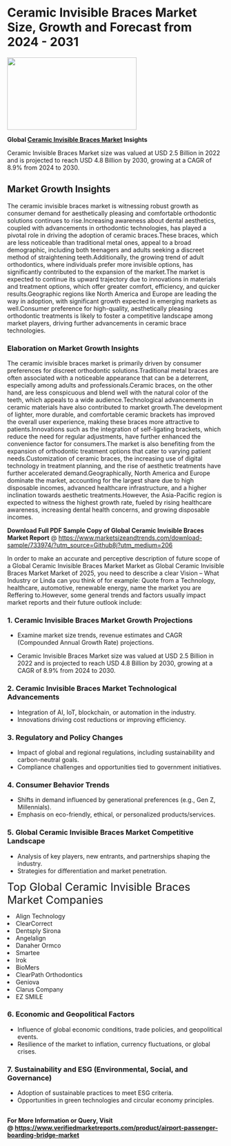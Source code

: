 <H1>Ceramic Invisible Braces Market Size, Growth and Forecast from 2024 - 2031</H1><img class="aligncenter size-medium wp-image-584254" src="https://thirdeyenews.in/wp-content/uploads/2024/09/Global-Market-Research-300x168.jpeg" alt="" width="300" height="168" /><p><strong>Global&nbsp;<a href="https://www.marketsizeandtrends.com/download-sample/733974/?utm_source=Github8j?utm_medium=206">Ceramic Invisible Braces Market</a> Insights</strong></p><p>Ceramic Invisible Braces Market size was valued at USD 2.5 Billion in 2022 and is projected to reach USD 4.8 Billion by 2030, growing at a CAGR of 8.9% from 2024 to 2030.</p><p><h2>Market Growth Insights</h2> The ceramic invisible braces market is witnessing robust growth as consumer demand for aesthetically pleasing and comfortable orthodontic solutions continues to rise.Increasing awareness about dental aesthetics, coupled with advancements in orthodontic technologies, has played a pivotal role in driving the adoption of ceramic braces.These braces, which are less noticeable than traditional metal ones, appeal to a broad demographic, including both teenagers and adults seeking a discreet method of straightening teeth.Additionally, the growing trend of adult orthodontics, where individuals prefer more invisible options, has significantly contributed to the expansion of the market.The market is expected to continue its upward trajectory due to innovations in materials and treatment options, which offer greater comfort, efficiency, and quicker results.Geographic regions like North America and Europe are leading the way in adoption, with significant growth expected in emerging markets as well.Consumer preference for high-quality, aesthetically pleasing orthodontic treatments is likely to foster a competitive landscape among market players, driving further advancements in ceramic brace technologies. <h3>Elaboration on Market Growth Insights</h3> The ceramic invisible braces market is primarily driven by consumer preferences for discreet orthodontic solutions.Traditional metal braces are often associated with a noticeable appearance that can be a deterrent, especially among adults and professionals.Ceramic braces, on the other hand, are less conspicuous and blend well with the natural color of the teeth, which appeals to a wide audience.Technological advancements in ceramic materials have also contributed to market growth.The development of lighter, more durable, and comfortable ceramic brackets has improved the overall user experience, making these braces more attractive to patients.Innovations such as the integration of self-ligating brackets, which reduce the need for regular adjustments, have further enhanced the convenience factor for consumers.The market is also benefiting from the expansion of orthodontic treatment options that cater to varying patient needs.Customization of ceramic braces, the increasing use of digital technology in treatment planning, and the rise of aesthetic treatments have further accelerated demand.Geographically, North America and Europe dominate the market, accounting for the largest share due to high disposable incomes, advanced healthcare infrastructure, and a higher inclination towards aesthetic treatments.However, the Asia-Pacific region is expected to witness the highest growth rate, fueled by rising healthcare awareness, increasing dental health concerns, and growing disposable incomes.</p><p><span class=""><strong>Download Full PDF Sample Copy of Global Ceramic Invisible Braces Market Report</strong> @ <a href="https://www.marketsizeandtrends.com/download-sample/733974/?utm_source=Github8j?utm_medium=206" target="_blank">https://www.marketsizeandtrends.com/download-sample/733974/?utm_source=Github8j?utm_medium=206</a></span></p><p>In order to make an accurate and perceptive description of future scope of a Global&nbsp;Ceramic Invisible Braces Market Market as Global&nbsp;Ceramic Invisible Braces Market Market of 2025, you need to describe a clear Vision &ndash; What Industry or Linda can you think of for example: Quote from a Technology, healthcare, automotive, renewable energy, name the market you are Reffering to.However, some general trends and factors usually impact market reports and their future outlook include:</p><h3>1.&nbsp;<strong>Ceramic Invisible Braces Market Growth Projections</strong></h3><ul><li>Examine market size trends, revenue estimates and CAGR (Compounded Annual Growth Rate) projections.</li><li><p>Ceramic Invisible Braces Market size was valued at USD 2.5 Billion in 2022 and is projected to reach USD 4.8 Billion by 2030, growing at a CAGR of 8.9% from 2024 to 2030.</p></li></ul><h3>2.&nbsp;<strong>Ceramic Invisible Braces Market Technological Advancements</strong></h3><ul><li>Integration of AI, IoT, blockchain, or automation in the industry.</li><li>Innovations driving cost reductions or improving efficiency.</li></ul><h3>3.&nbsp;<strong>Regulatory and Policy Changes</strong></h3><ul><li>Impact of global and regional regulations, including sustainability and carbon-neutral goals.</li><li>Compliance challenges and opportunities tied to government initiatives.</li></ul><h3>4.&nbsp;<strong>Consumer Behavior Trends</strong></h3><ul><li>Shifts in demand influenced by generational preferences (e.g., Gen Z, Millennials).</li><li>Emphasis on eco-friendly, ethical, or personalized products/services.</li></ul><h3>5.&nbsp;<strong>Global Ceramic Invisible Braces Market Competitive Landscape</strong></h3><ul><li>Analysis of key players, new entrants, and partnerships shaping the industry.</li><li>Strategies for differentiation and market penetration.</li></ul><p data-pm-slice="1 1 []"><span style="color: inherit; font-family: inherit; font-size: 25px;">Top Global Ceramic Invisible Braces Market Companies</span></p><div class="" data-test-id=""><p><li>Align Technology</li><li> ClearCorrect</li><li> Dentsply Sirona</li><li> Angelalign</li><li> Danaher Ormco</li><li> Smartee</li><li> Irok</li><li> BioMers</li><li> ClearPath Orthodontics</li><li> Geniova</li><li> Clarus Company</li><li> EZ SMILE</li></p></div><h3>6.&nbsp;<strong>Economic and Geopolitical Factors</strong></h3><ul><li>Influence of global economic conditions, trade policies, and geopolitical events.</li><li>Resilience of the market to inflation, currency fluctuations, or global crises.</li></ul><h3>7.&nbsp;<strong>Sustainability and ESG (Environmental, Social, and Governance)</strong></h3><ul><li>Adoption of sustainable practices to meet ESG criteria.</li><li>Opportunities in green technologies and circular economy principles.</li></ul><h2><strong style="font-size: 14px;">For More Information or Query, Visit @&nbsp;</strong><a style="background-color: #ffffff; font-size: 14px;" href="https://www.marketsizeandtrends.com/report/ceramic-invisible-braces-market/" target="_blank">https://www.verifiedmarketreports.com/product/airport-passenger-boarding-bridge-market</a></h2>